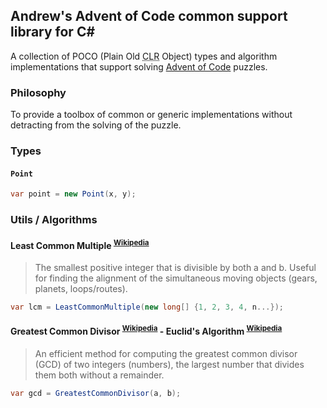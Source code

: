 ## Andrew's Advent of Code common support library for C#

A collection of <abbr>POCO</abbr> (Plain Old <abbr title="Common Language Runtime">CLR</abbr> Object) types and algorithm implementations that support solving [Advent of Code](https://adventofcode.com) puzzles.

### Philosophy

To provide a toolbox of common or generic implementations without detracting from the solving of the puzzle.

### Types

#### `Point`
``` csharp
var point = new Point(x, y);
```

### Utils / Algorithms

#### Least Common Multiple <sup><a href="https://en.wikipedia.org/wiki/Least_common_multiple">Wikipedia</a></sup>
> The smallest positive integer that is divisible by both a and b. Useful for finding the alignment of the simultaneous moving objects (gears, planets, loops/routes).

``` csharp
var lcm = LeastCommonMultiple(new long[] {1, 2, 3, 4, n...});
```

#### Greatest Common Divisor <sup><a href="https://en.wikipedia.org/wiki/Greatest_common_divisor">Wikipedia</a></sup>  - Euclid's Algorithm <sup><a href="https://en.wikipedia.org/wiki/Euclidean_algorithm">Wikipedia</a></sup>
> An efficient method for computing the greatest common divisor (GCD) of two integers (numbers), the largest number that divides them both without a remainder.

``` csharp
var gcd = GreatestCommonDivisor(a, b);
```
